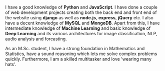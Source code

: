 I have a good knowledge of **Python** and **JavaScript**. I have done a couple of web development projects creating both the back end and front end of the website using **django** as well as **node.js**, **express**, **jQuery** etc. I also have a decent knowledge of **MySQL** and **MongoDB**. Apart from this, I have intermediate knowledge of **Machine Learning** and basic knowledge of **Deep Learning** and its various architectures for image classification, NLP, audio analysis and forcasting.

As an M.Sc. student, I have a strong foundation in Mathematics and Statistics, have a sound reasoning which lets me solve complex problems quickly. Furthermore, I am a skilled multitasker and love 'wearing many hats'.